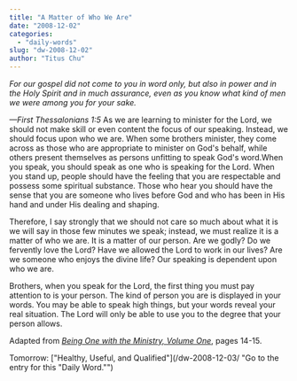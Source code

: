 ```yaml
---
title: "A Matter of Who We Are"
date: "2008-12-02"
categories: 
  - "daily-words"
slug: "dw-2008-12-02"
author: "Titus Chu"
---
```


_For our gospel did not come to you in word only, but also in power and in the Holy Spirit and in much assurance, even as you know what kind of men we were among you for your sake._

_—First Thessalonians 1:5_ As we are learning to minister for the Lord, we should not make skill or even content the focus of our speaking. Instead, we should focus upon who we are. When some brothers minister, they come across as those who are appropriate to minister on God's behalf, while others present themselves as persons unfitting to speak God's word.When you speak, you should speak as one who is speaking for the Lord. When you stand up, people should have the feeling that you are respectable and possess some spiritual substance. Those who hear you should have the sense that you are someone who lives before God and who has been in His hand and under His dealing and shaping.

Therefore, I say strongly that we should not care so much about what it is we will say in those few minutes we speak; instead, we must realize it is a matter of who we are. It is a matter of our person. Are we godly? Do we fervently love the Lord? Have we allowed the Lord to work in our lives? Are we someone who enjoys the divine life? Our speaking is dependent upon who we are.

Brothers, when you speak for the Lord, the first thing you must pay attention to is your person. The kind of person you are is displayed in your words. You may be able to speak high things, but your words reveal your real situation. The Lord will only be able to use you to the degree that your person allows.

Adapted from _[Being One with the Ministry, Volume One](/book-being-one-with-the-ministry-vol-1/ "Go to the entry for this book")_, pages 14-15.

Tomorrow: ["Healthy, Useful, and Qualified"](/dw-2008-12-03/ "Go to the entry for this "Daily Word."")
